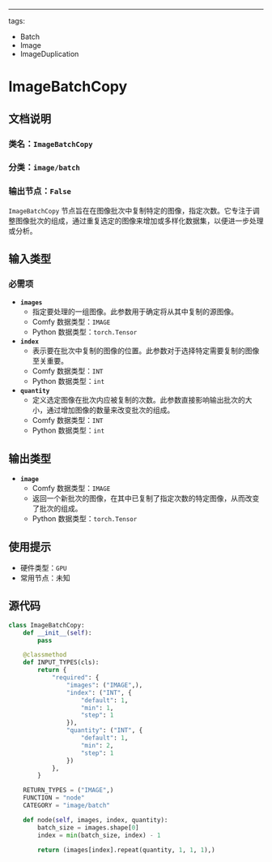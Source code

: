 ---
tags:
- Batch
- Image
- ImageDuplication

# ImageBatchCopy
## 文档说明
### 类名：`ImageBatchCopy`
### 分类：`image/batch`
### 输出节点：`False`

`ImageBatchCopy` 节点旨在在图像批次中复制特定的图像，指定次数。它专注于调整图像批次的组成，通过重复选定的图像来增加或多样化数据集，以便进一步处理或分析。
## 输入类型
### 必需项
- **`images`**
    - 指定要处理的一组图像。此参数用于确定将从其中复制的源图像。
    - Comfy 数据类型：`IMAGE`
    - Python 数据类型：`torch.Tensor`
- **`index`**
    - 表示要在批次中复制的图像的位置。此参数对于选择特定需要复制的图像至关重要。
    - Comfy 数据类型：`INT`
    - Python 数据类型：`int`
- **`quantity`**
    - 定义选定图像在批次内应被复制的次数。此参数直接影响输出批次的大小，通过增加图像的数量来改变批次的组成。
    - Comfy 数据类型：`INT`
    - Python 数据类型：`int`
## 输出类型
- **`image`**
    - Comfy 数据类型：`IMAGE`
    - 返回一个新批次的图像，在其中已复制了指定次数的特定图像，从而改变了批次的组成。
    - Python 数据类型：`torch.Tensor`

## 使用提示
- 硬件类型：`GPU`
- 常用节点：未知

## 源代码
```python
class ImageBatchCopy:
    def __init__(self):
        pass

    @classmethod
    def INPUT_TYPES(cls):
        return {
            "required": {
                "images": ("IMAGE",),
                "index": ("INT", {
                    "default": 1,
                    "min": 1,
                    "step": 1
                }),
                "quantity": ("INT", {
                    "default": 1,
                    "min": 2,
                    "step": 1
                })
            },
        }

    RETURN_TYPES = ("IMAGE",)
    FUNCTION = "node"
    CATEGORY = "image/batch"

    def node(self, images, index, quantity):
        batch_size = images.shape[0]
        index = min(batch_size, index) - 1

        return (images[index].repeat(quantity, 1, 1, 1),)
```